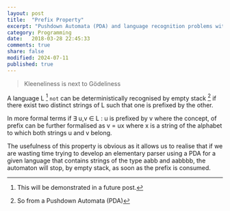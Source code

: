 ```yaml
---
layout: post
title:  "Prefix Property"
excerpt: "Pushdown Automata (PDA) and language recognition problems with special features"
category: Programming
date:   2018-03-28 22:45:33
comments: true
share: false
modified: 2024-07-11
published: true
---
```

   
> Kleeneliness is next to Gödeliness
 
A language L [^footnote1] `not` can be deterministically recognised by empty stack [^footnote2] if there exist two distinct strings of L such that one is prefixed by the other. 

In more formal terms if &exist; u,v &isin; L : u is prefixed by v where the concept, of prefix can be further formalised as v = ux where x is a string of the alphabet to which both strings u and v belong.

The usefulness of this property is obvious as it allows us to realise that if we are wasting time trying to develop an elementary parser using a PDA for a given language that contains strings of the type aabb and aabbbb, the automaton will stop, by empty stack, as soon as the prefix is consumed.

[^footnote1]: This will be demonstrated in a future post.
[^footnote2]: So from a Pushdown Automata (PDA)